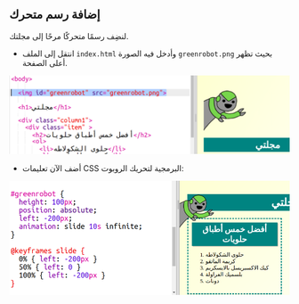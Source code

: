 ## إضافة رسم متحرك

لنضِف رسمًا متحركًا مرحًا إلى مجلتك.

+ انتقل إلى الملف `index.html` وأدخل فيه الصورة `greenrobot.png` بحيث تظهر أعلى الصفحة.

![لقطة شاشة](images/magazine-animation-image.png)

+ أضف الآن تعليمات CSS البرمجية لتحريك الروبوت:

![لقطة شاشة](images/magazine-animation-css.png)